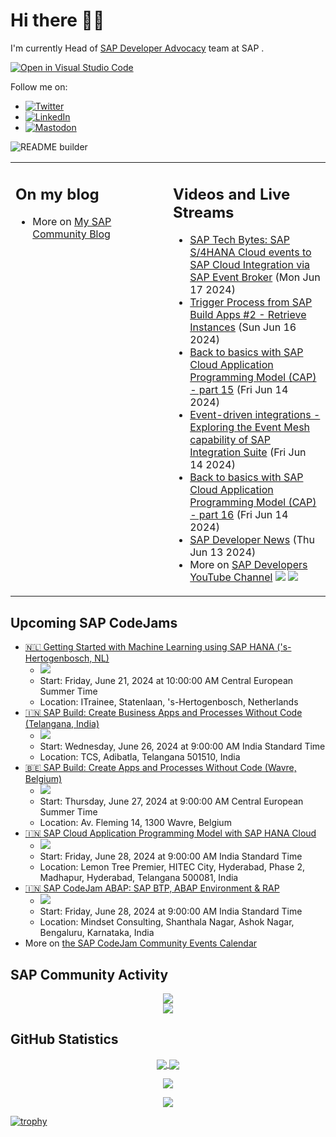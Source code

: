 
# Hi there 👋🏼

I'm currently Head of [SAP Developer Advocacy](https://developers.sap.com/developer-advocates.html) team at SAP .

[![Open in Visual Studio Code](https://img.shields.io/badge/Made%20for-VSCode-1f425f.svg)](https://github.dev/jung-thomas/jung-thomas)

Follow me on:
- <a href="https://twitter.com/thomas_jung"><img alt="Twitter" src="https://img.shields.io/badge/thomas_jung-%231DA1F2.svg?style=for-the-badge&logo=Twitter&logoColor=white"/></a>
- <a href="https://www.linkedin.com/in/thomasjungsap/"><img alt="LinkedIn" src="https://img.shields.io/badge/linkedin-%230077B5.svg?style=for-the-badge&logo=linkedin&logoColor=white"/></a>
- <a rel="me" href="https://mastodon.cloud/@thomas_jung"><img alt="Mastodon" src="https://img.shields.io/mastodon/follow/109262551990174478?domain=https%3A%2F%2Fmastodon.cloud%2F&style=social"/></a>

![README builder](https://github.com/jung-thomas/jung-thomas/workflows/README%20builder/badge.svg)

<table><tr><td valign="top" width="50%">
 
## On my blog
- More on [My SAP Community Blog](https://community.sap.com/t5/user/viewprofilepage/user-id/139)
</td>
  
<td valign="top" width="50%">
  
## Videos and Live Streams
- [SAP Tech Bytes: SAP S/4HANA Cloud events to SAP Cloud Integration via SAP Event Broker](https://www.youtube.com/watch?v=QfMKosA4a5A) (Mon Jun 17 2024)
- [Trigger Process from SAP Build Apps #2 - Retrieve Instances](https://www.youtube.com/watch?v=02dPZd1Btuw) (Sun Jun 16 2024)
- [Back to basics with SAP Cloud Application Programming Model (CAP) - part 15](https://www.youtube.com/watch?v=FxOQsg8yc2s) (Fri Jun 14 2024)
- [Event-driven integrations - Exploring the Event Mesh capability of SAP Integration Suite](https://www.youtube.com/watch?v=tUIG34xT3oo) (Fri Jun 14 2024)
- [Back to basics with SAP Cloud Application Programming Model (CAP) - part 16](https://www.youtube.com/watch?v=gatY3IVPEVA) (Fri Jun 14 2024)
- [SAP Developer News](https://www.youtube.com/watch?v=7n16u-Rx8IY) (Thu Jun 13 2024)
- More on [SAP Developers YouTube Channel](https://www.youtube.com/channel/UCNfmelKDrvRmjYwSi9yvrMg) ![](https://img.shields.io/youtube/channel/views/UCNfmelKDrvRmjYwSi9yvrMg) ![](https://img.shields.io/youtube/channel/subscribers/UCNfmelKDrvRmjYwSi9yvrMg)
</td></tr></table>

## Upcoming SAP CodeJams
- [🇳🇱 Getting Started with Machine Learning using SAP HANA ('s-Hertogenbosch, NL)](https://community.sap.com/t5/sap-codejam/getting-started-with-machine-learning-using-sap-hana-s-hertogenbosch-nl/ev-p/13696476)
  - <img src="https://community.sap.com/t5/image/serverpage/image-id/108066i5E53085AB135CCC0/image-size/thumb?v=v2&px=150" />
  - Start: Friday, June 21, 2024 at 10:00:00 AM Central European Summer Time
  - Location: ITrainee, Statenlaan, 's-Hertogenbosch, Netherlands
- [🇮🇳 SAP Build: Create Business Apps and Processes Without Code (Telangana, India)](https://community.sap.com/t5/sap-codejam/sap-build-create-business-apps-and-processes-without-code-telangana-india/ev-p/13732805)
  - <img src="https://community.sap.com/t5/image/serverpage/image-id/124284iB6031D2D70B703CD/image-size/thumb?v=v2&px=150" />
  - Start: Wednesday, June 26, 2024 at 9:00:00 AM India Standard Time
  - Location: TCS, Adibatla, Telangana 501510, India
- [🇧🇪 SAP Build: Create Apps and Processes Without Code (Wavre, Belgium)](https://community.sap.com/t5/sap-codejam/sap-build-create-apps-and-processes-without-code-wavre-belgium/ev-p/13696037)
  - <img src="https://community.sap.com/t5/image/serverpage/image-id/60779i762EF2904875ADCE/image-size/thumb?v=v2&px=150" />
  - Start: Thursday, June 27, 2024 at 9:00:00 AM Central European Summer Time
  - Location: Av. Fleming 14, 1300 Wavre, Belgium
- [🇮🇳 SAP Cloud Application Programming Model with SAP HANA Cloud](https://community.sap.com/t5/sap-codejam/sap-cloud-application-programming-model-with-sap-hana-cloud/ev-p/13725664)
  - <img src="https://community.sap.com/t5/image/serverpage/image-id/121373i96C1492AE6A2A201/image-size/thumb?v=v2&px=150" />
  - Start: Friday, June 28, 2024 at 9:00:00 AM India Standard Time
  - Location: Lemon Tree Premier, HITEC City, Hyderabad, Phase 2, Madhapur, Hyderabad, Telangana 500081, India
- [🇮🇳 SAP CodeJam ABAP: SAP BTP, ABAP Environment & RAP](https://community.sap.com/t5/sap-codejam/sap-codejam-abap-sap-btp-abap-environment-amp-rap/ev-p/13715368)
  - <img src="https://community.sap.com/t5/image/serverpage/image-id/116888i28C41F2694D3B63A/image-size/thumb?v=v2&px=150" />
  - Start: Friday, June 28, 2024 at 9:00:00 AM India Standard Time
  - Location: Mindset Consulting, Shanthala Nagar, Ashok Nagar, Bengaluru, Karnataka, India
- More on [the SAP CodeJam Community Events Calendar](https://groups.community.sap.com/t5/sap-codejam/eb-p/codejam-events)

## SAP Community Activity
<p align = "center">
<a href="https://community.sap.com/t5/user/viewprofilepage/user-id/139">
  <img align="center" src="https://devrel-tools-prod-scn-badges-srv.cfapps.eu10.hana.ondemand.com/activity/139" />
</a>
</br>
<a href="https://community.sap.com/t5/user/viewprofilepage/user-id/139">
  <img align="center" src="https://devrel-tools-prod-scn-badges-srv.cfapps.eu10.hana.ondemand.com/showcaseBadges/139/1570/674/384/900/390" />
</a>
</p>

## GitHub Statistics
<p align = "center">
<a href="https://github.com/anuraghazra/github-readme-stats">
  <img align="center" src="https://github-readme-stats.vercel.app/api?username=jung-thomas&count_private=true&show_icons=true&theme=dark&line_height=27" />
</a>
<a href="https://github.com/anuraghazra/github-readme-stats">
  <img align="center" src="https://github-readme-stats.vercel.app/api/top-langs/?username=jung-thomas&show_icons=true&theme=dark" />
</a>
</p>

<p align = "center">
 <img  src="https://github-readme-streak-stats.herokuapp.com/?user=jung-thomas&show_icons=true&locale=en&layout=compact&theme=dark&line_height=0" />
</p> 

<p align = "center">
 <img src="https://activity-graph.herokuapp.com/graph?username=jung-thomas&theme=redical">
</p> 

[![trophy](https://github-profile-trophy.vercel.app/?username=jung-thomas&theme=onedark)](https://github.com/ryo-ma/github-profile-trophy)


